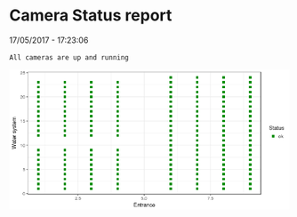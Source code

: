 Camera Status report
================
17/05/2017 - 17:23:06

    All cameras are up and running

![](camreport_files/figure-markdown_github/unnamed-chunk-2-1.png)
